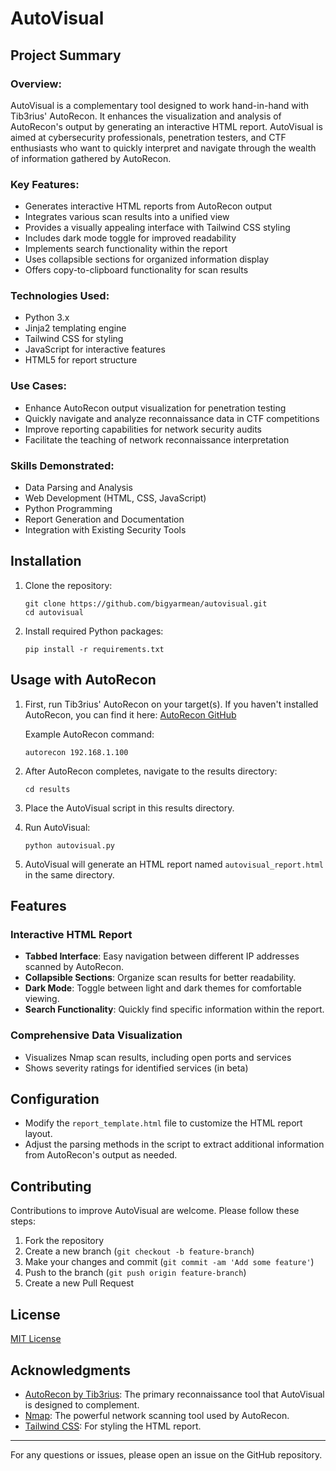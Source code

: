 # AutoVisual

## Project Summary

### Overview:
AutoVisual is a complementary tool designed to work hand-in-hand with Tib3rius' AutoRecon. It enhances the visualization and analysis of AutoRecon's output by generating an interactive HTML report. AutoVisual is aimed at cybersecurity professionals, penetration testers, and CTF enthusiasts who want to quickly interpret and navigate through the wealth of information gathered by AutoRecon.

### Key Features:
- Generates interactive HTML reports from AutoRecon output
- Integrates various scan results into a unified view
- Provides a visually appealing interface with Tailwind CSS styling
- Includes dark mode toggle for improved readability
- Implements search functionality within the report
- Uses collapsible sections for organized information display
- Offers copy-to-clipboard functionality for scan results

### Technologies Used:
- Python 3.x
- Jinja2 templating engine
- Tailwind CSS for styling
- JavaScript for interactive features
- HTML5 for report structure

### Use Cases:
- Enhance AutoRecon output visualization for penetration testing
- Quickly navigate and analyze reconnaissance data in CTF competitions
- Improve reporting capabilities for network security audits
- Facilitate the teaching of network reconnaissance interpretation

### Skills Demonstrated:
- Data Parsing and Analysis
- Web Development (HTML, CSS, JavaScript)
- Python Programming
- Report Generation and Documentation
- Integration with Existing Security Tools

## Installation

1. Clone the repository:
   ```
   git clone https://github.com/bigyarmean/autovisual.git
   cd autovisual
   ```

2. Install required Python packages:
   ```
   pip install -r requirements.txt
   ```

## Usage with AutoRecon

1. First, run Tib3rius' AutoRecon on your target(s). If you haven't installed AutoRecon, you can find it here: [AutoRecon GitHub](https://github.com/Tib3rius/AutoRecon)

   Example AutoRecon command:
   ```
   autorecon 192.168.1.100
   ```

2. After AutoRecon completes, navigate to the results directory:
   ```
   cd results
   ```

3. Place the AutoVisual script in this results directory.

4. Run AutoVisual:
   ```
   python autovisual.py
   ```

5. AutoVisual will generate an HTML report named `autovisual_report.html` in the same directory.

## Features

### Interactive HTML Report
- **Tabbed Interface**: Easy navigation between different IP addresses scanned by AutoRecon.
- **Collapsible Sections**: Organize scan results for better readability.
- **Dark Mode**: Toggle between light and dark themes for comfortable viewing.
- **Search Functionality**: Quickly find specific information within the report.

### Comprehensive Data Visualization
- Visualizes Nmap scan results, including open ports and services
- Shows severity ratings for identified services (in beta)

## Configuration

- Modify the `report_template.html` file to customize the HTML report layout.
- Adjust the parsing methods in the script to extract additional information from AutoRecon's output as needed.

## Contributing

Contributions to improve AutoVisual are welcome. Please follow these steps:

1. Fork the repository
2. Create a new branch (`git checkout -b feature-branch`)
3. Make your changes and commit (`git commit -am 'Add some feature'`)
4. Push to the branch (`git push origin feature-branch`)
5. Create a new Pull Request

## License

[MIT License](LICENSE)

## Acknowledgments

- [AutoRecon by Tib3rius](https://github.com/Tib3rius/AutoRecon): The primary reconnaissance tool that AutoVisual is designed to complement.
- [Nmap](https://nmap.org/): The powerful network scanning tool used by AutoRecon.
- [Tailwind CSS](https://tailwindcss.com/): For styling the HTML report.

---

For any questions or issues, please open an issue on the GitHub repository.
